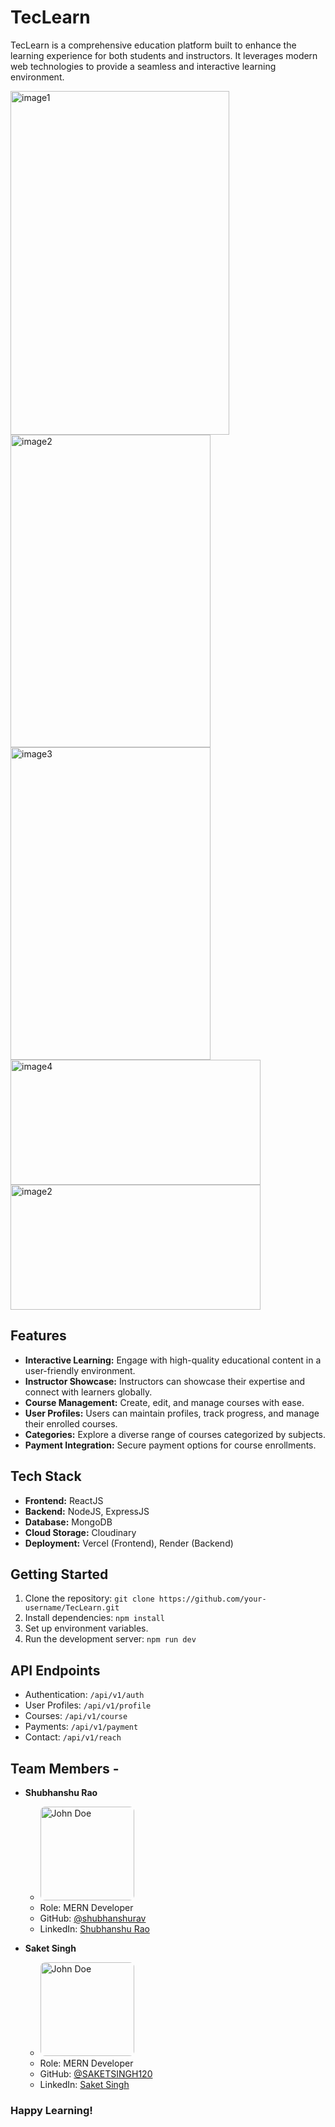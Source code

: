# TecLearn

TecLearn is a comprehensive education platform built to enhance the learning experience for both students and instructors. It leverages modern web technologies to provide a seamless and interactive learning environment.

<img src="https://github.com/shubhanshurav/TecLearn/assets/87806305/78cafad3-4cb8-4854-a4f5-59624e36ea1a" alt="image1" width="350" height="550">

<img src="https://github.com/shubhanshurav/TecLearn/assets/87806305/b69be771-860e-4ea7-b7ec-5cea977e1ac7" alt="image2" width="320" height="500">

<img src="https://github.com/shubhanshurav/TecLearn/assets/87806305/8b2d1ddb-4c0e-4deb-8204-bd2bd2a114ba" alt="image3" width="320" height="500">

<img src="https://github.com/shubhanshurav/TecLearn/assets/87806305/45736ee4-6e71-4aee-b3e9-869747de96aa" alt="image4" width="400" height="200">

<img src="https://github.com/shubhanshurav/TecLearn/assets/87806305/ab6c65d1-d650-466f-954f-3ddff3521c03" alt="image2" width="400" height="200">



## Features

- **Interactive Learning:** Engage with high-quality educational content in a user-friendly environment.
- **Instructor Showcase:** Instructors can showcase their expertise and connect with learners globally.
- **Course Management:** Create, edit, and manage courses with ease.
- **User Profiles:** Users can maintain profiles, track progress, and manage their enrolled courses.
- **Categories:** Explore a diverse range of courses categorized by subjects.
- **Payment Integration:** Secure payment options for course enrollments.

## Tech Stack

- **Frontend:** ReactJS
- **Backend:** NodeJS, ExpressJS
- **Database:** MongoDB
- **Cloud Storage:** Cloudinary
- **Deployment:** Vercel (Frontend), Render (Backend)

## Getting Started

1. Clone the repository: `git clone https://github.com/your-username/TecLearn.git`
2. Install dependencies: `npm install`
3. Set up environment variables.
4. Run the development server: `npm run dev`

## API Endpoints

- Authentication: `/api/v1/auth`
- User Profiles: `/api/v1/profile`
- Courses: `/api/v1/course`
- Payments: `/api/v1/payment`
- Contact: `/api/v1/reach`

## Team Members -

- **Shubhanshu Rao**
  -  <img src="https://edtech-iet.vercel.app/teams/Shubhanshu.jpg" alt="John Doe" width="150" height="150" style="border-radius: 5%;">
  - Role: MERN Developer
  - GitHub: [@shubhanshurav](https://github.com/shubhanshurav)
  - LinkedIn: [Shubhanshu Rao](https://www.linkedin.com/in/shubhanshu-rao-052320208/)

- **Saket Singh**
  - <img src="https://edtech-iet.vercel.app/teams/Saket.jpg" alt="John Doe" width="150" height="150" style="border-radius: 5%;">
  - Role: MERN Developer
  - GitHub: [@SAKETSINGH120](https://github.com/SAKETSINGH120)
  - LinkedIn: [Saket Singh](https://www.linkedin.com/in/saket-singh-810824240/)






### Happy Learning!
